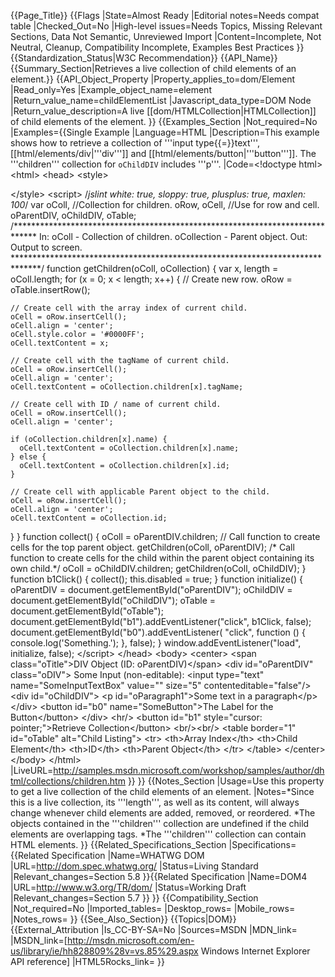 {{Page_Title}}
{{Flags
|State=Almost Ready
|Editorial notes=Needs compat table
|Checked_Out=No
|High-level issues=Needs Topics, Missing Relevant Sections, Data Not Semantic, Unreviewed Import
|Content=Incomplete, Not Neutral, Cleanup, Compatibility Incomplete, Examples Best Practices
}}
{{Standardization_Status|W3C Recommendation}}
{{API_Name}}
{{Summary_Section|Retrieves a live collection of child elements of an element.}}
{{API_Object_Property
|Property_applies_to=dom/Element
|Read_only=Yes
|Example_object_name=element
|Return_value_name=childElementList
|Javascript_data_type=DOM Node
|Return_value_description=A live [[dom/HTMLCollection|HTMLCollection]] of child elements of the element.
}}
{{Examples_Section
|Not_required=No
|Examples={{Single Example
|Language=HTML
|Description=This example shows how to retrieve a collection of '''input type{{=}}text''', [[html/elements/div|'''div''']] and [[html/elements/button|'''button''']]. The '''children''' collection for <code>oChildDIV</code> includes '''p'''.
|Code=&lt;!doctype html&gt;
&lt;html&gt;
 &lt;head&gt;
  &lt;style&gt;
   
  &lt;/style&gt;
  &lt;script&gt;
/*jslint white: true, sloppy: true, plusplus: true, maxlen: 100*/
var oColl, //Collection for children.
    oRow, oCell, //Use for row and cell.
    oParentDIV, oChildDIV, oTable;
/*****************************************************************************
In:
 oColl - Collection of children.
 oCollection - Parent object.
Out: 
 Output to screen.
******************************************************************************/
function getChildren(oColl, oCollection) {
  var x, length = oColl.length;
  for (x = 0; x &lt; length; x++) {
    // Create new row.
    oRow = oTable.insertRow();
        
    // Create cell with the array index of current child.
    oCell = oRow.insertCell();
    oCell.align = 'center';
    oCell.style.color = '#0000FF';
    oCell.textContent = x;
 
    // Create cell with the tagName of current child.     
    oCell = oRow.insertCell();
    oCell.align = 'center';
    oCell.textContent = oCollection.children[x].tagName;

    // Create cell with ID / name of current child.       
    oCell = oRow.insertCell();
    oCell.align = 'center';

    if (oCollection.children[x].name) {
      oCell.textContent = oCollection.children[x].name;
    } else {
      oCell.textContent = oCollection.children[x].id;
    }
  
    // Create cell with applicable Parent object to the child.
    oCell = oRow.insertCell();
    oCell.align = 'center';
    oCell.textContent = oCollection.id;
  }
}
function collect() {
  oColl = oParentDIV.children;
  // Call function to create cells for the top parent object.
  getChildren(oColl, oParentDIV);
  /* Call function to create cells for the child within the parent object
     containing its own child.*/
  oColl = oChildDIV.children;
  getChildren(oColl, oChildDIV);
}
function b1Click() {
  collect();
  this.disabled = true;
}
function initialize() {
  oParentDIV = document.getElementById("oParentDIV");
  oChildDIV = document.getElementById("oChildDIV");
  oTable = document.getElementById("oTable");
  document.getElementById("b1").addEventListener("click", b1Click, false);
  document.getElementById("b0").addEventListener(
    "click",
    function () {
      console.log('Something.');
    },
    false);
}
window.addEventListener("load", initialize, false);
  &lt;/script&gt;
 &lt;/head&gt;
 &lt;body&gt;
  &lt;center&gt;
   &lt;span class="oTitle"&gt;DIV Object (ID: oParentDIV)&lt;/span&gt;
   &lt;div id="oParentDIV" class="oDIV"&gt;
    Some Input (non-editable):
    &lt;input type="text" name="SomeInputTextBox"
      value="" size="5" contenteditable="false"/&gt;
    &lt;div id="oChildDIV"&gt;
     &lt;p id="oParagraph1"&gt;Some text in a paragraph&lt;/p&gt;
    &lt;/div&gt;
    &lt;button id="b0" name="SomeButton"&gt;The Label for the Button&lt;/button&gt;
   &lt;/div&gt;
   &lt;hr/&gt;
   &lt;button id="b1" style="cursor: pointer;"&gt;Retrieve Collection&lt;/button&gt;
   &lt;br/&gt;&lt;br/&gt;
   &lt;table border="1" id="oTable" alt="Child Listing"&gt;
    &lt;tr&gt;
     &lt;th&gt;Array Index&lt;/th&gt;
     &lt;th&gt;Child Element&lt;/th&gt;
     &lt;th&gt;ID&lt;/th&gt;
     &lt;th&gt;Parent Object&lt;/th&gt;
    &lt;/tr&gt;
   &lt;/table&gt;
  &lt;/center&gt;
 &lt;/body&gt;
&lt;/html&gt;
|LiveURL=http://samples.msdn.microsoft.com/workshop/samples/author/dhtml/collections/children.htm
}}
}}
{{Notes_Section
|Usage=Use this property to get a live collection of the child elements of an element.
|Notes=*Since this is a live collection, its '''length''', as well as its content, will always change whenever child elements are added, removed, or reordered.
*The objects contained in the '''children''' collection are undefined if the child elements are overlapping tags.
*The '''children''' collection can contain HTML elements.
}}
{{Related_Specifications_Section
|Specifications={{Related Specification
|Name=WHATWG DOM
|URL=http://dom.spec.whatwg.org/
|Status=Living Standard
|Relevant_changes=Section 5.8
}}{{Related Specification
|Name=DOM4
|URL=http://www.w3.org/TR/dom/
|Status=Working Draft
|Relevant_changes=Section 5.7
}}
}}
{{Compatibility_Section
|Not_required=No
|Imported_tables=
|Desktop_rows=
|Mobile_rows=
|Notes_rows=
}}
{{See_Also_Section}}
{{Topics|DOM}}
{{External_Attribution
|Is_CC-BY-SA=No
|Sources=MSDN
|MDN_link=
|MSDN_link=[http://msdn.microsoft.com/en-us/library/ie/hh828809%28v=vs.85%29.aspx Windows Internet Explorer API reference]
|HTML5Rocks_link=
}}